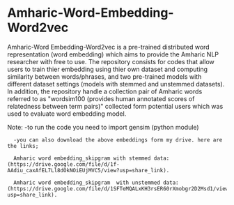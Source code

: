 # Amharic-Word-Embedding-Word2vec
Amharic-Word Embedding-Word2vec is a pre-trained distributed word representation (word embedding) which aims to provide the Amharic NLP researcher with free to use. The repository consists for codes that allow users to train thier embedding using thier own dataset and computing similarity between words/phrases, and two pre-trained models with different dataset settings (models with stemmed and unstemmed datasets). In addition, the repository handle a collection pair of Amharic words referred to as "wordsim100 (provides human annotated scores of relatedness between term pairs)" collected form potential users which was used to evaluate word embedding model. 

Note: -to run the code you need to import gensim (python module)
     
      -you can also download the above embeddings form my drive. here are the links;
      
      Amharic word embedding_skipgram with stemmed data: (https://drive.google.com/file/d/1f-AAdiu_caxAfEL7Ll8dOkNOiEUjMVC5/view?usp=share_link).
      
      Amharic word embedding_skipgram  with unstemmed data: (https://drive.google.com/file/d/1SFTeMQALxKH3rsER60rXmobgr2D2Msd1/view?usp=share_link).
